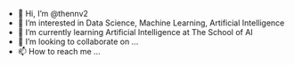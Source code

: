 - 👋 Hi, I’m @thennv2
- 👀 I’m interested in Data Science, Machine Learning, Artificial Intelligence
- 🌱 I’m currently learning Artificial Intelligence at The School of AI
- 💞️ I’m looking to collaborate on ...
- 📫 How to reach me ...

<!---
thennv2/thennv2 is a ✨ special ✨ repository because its `README.md` (this file) appears on your GitHub profile.
You can click the Preview link to take a look at your changes.
--->
